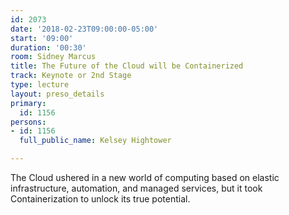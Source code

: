 ```yaml
---
id: 2073
date: '2018-02-23T09:00:00-05:00'
start: '09:00'
duration: '00:30'
room: Sidney Marcus
title: The Future of the Cloud will be Containerized
track: Keynote or 2nd Stage
type: lecture
layout: preso_details
primary:
  id: 1156
persons:
- id: 1156
  full_public_name: Kelsey Hightower

---
```

The Cloud ushered in a new world of computing based on elastic infrastructure, automation, and managed services, but it took Containerization to unlock its true potential. 